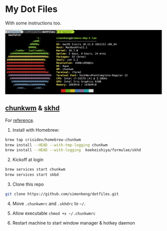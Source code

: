 # My Dot Files

With some instructions too. 

<img src="rig07062018.png">

## [chunkwm](https://koekeishiya.github.io/chunkwm/) & [skhd](https://github.com/koekeishiya/skhd)

For [reference](http://hde-advent-2017.hatenadiary.jp/entry/2017/12/24/000000).

1. Install with Homebrew:

```bash
brew tap crisidev/homebrew-chunkwm
brew install --HEAD --with-tmp-logging chunkwm
brew install --HEAD --with-logging  koekeishiya/formulae/skhd
```
2. Kickoff at login

```bash
brew services start chunkwm
brew services start skbd
```
3. Clone this repo

```bash
git clone https://github.com/simonkeng/dotfiles.git
```
4. Move `.chunkwmrc` and `.skhdrc` to `~/`.

5. Allow executable `chmod +x ~/.chunkwmrc`

6. Restart machine to start window manager & hotkey daemon
